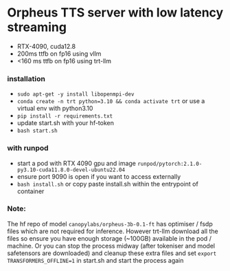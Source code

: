 # Orpheus TTS server with low latency streaming

- RTX-4090, cuda12.8
- 200ms ttfb on fp16 using vllm
- <160 ms ttfb on fp16 using trt-llm

### installation
- `sudo apt-get -y install libopenmpi-dev`
- `conda create -n trt python=3.10 && conda activate trt` or use a virtual env with python3.10
- `pip install -r requirements.txt`
- update start.sh with your hf-token
- `bash start.sh`

### with runpod
- start a pod with RTX 4090 gpu and image `runpod/pytorch:2.1.0-py3.10-cuda11.8.0-devel-ubuntu22.04`
- ensure port 9090 is open if you want to access externally
- `bash install.sh` or copy paste install.sh within the entrypoint of container

### Note: 
The hf repo of model `canopylabs/orpheus-3b-0.1-ft` has optimiser / fsdp files which are not required for inference. However trt-llm download all the files so ensure you have enough storage (~100GB) available in the pod / machine. Or you can stop the process midway (after tokeniser and model safetensors are downloaded) and cleanup these extra files and set `export TRANSFORMERS_OFFLINE=1` in start.sh and start the process again

